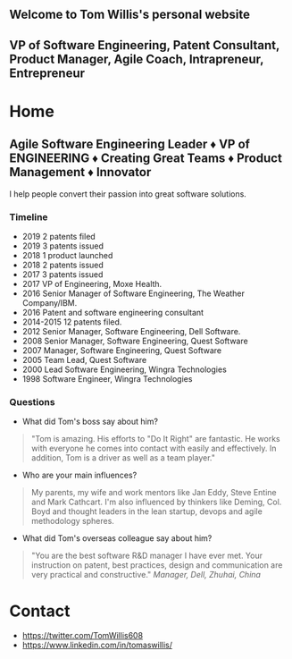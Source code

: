 ## Welcome to Tom Willis's personal website 
## VP of Software Engineering, Patent Consultant, Product Manager, Agile Coach, Intrapreneur, Entrepreneur

# Home
## Agile Software Engineering Leader ♦  VP of ENGINEERING ♦ Creating Great Teams ♦ Product Management ♦ Innovator
I help people convert their passion into great software solutions.

### Timeline
- 2019 2 patents filed
- 2019 3 patents issued
- 2018 1 product launched
- 2018 2 patents issued
- 2017 3 patents issued
- 2017 VP of Engineering, Moxe Health.
- 2016 Senior Manager of Software Engineering, The Weather Company/IBM.
- 2016 Patent and software engineering consultant
- 2014-2015 12 patents filed.
- 2012 Senior Manager, Software Engineering, Dell Software.
- 2008 Senior Manager, Software Engineering, Quest Software
- 2007 Manager, Software Engineering, Quest Software
- 2005 Team Lead, Quest Software
- 2000 Lead Software Engineering, Wingra Technologies
- 1998 Software Engineer, Wingra Technologies

### Questions
- What did Tom's boss say about him?
> "Tom is amazing. His efforts to "Do It Right" are fantastic. He works with everyone he comes into contact with easily and effectively. In addition, Tom is a driver as well as a team player."
- Who are your main influences?
> My parents, my wife and work mentors like Jan Eddy, Steve Entine and Mark Cathcart. I'm also influenced by thinkers like Deming, Col. Boyd and thought leaders in the lean startup, devops and agile methodology spheres.</div>
- What did Tom's overseas colleague say about him?
> "You are the best software R&D manager I have ever met. Your instruction on patent, best practices, design and communication are very practical and constructive." *Manager, Dell, Zhuhai, China*

		
# Contact
- <https://twitter.com/TomWillis608>
- <https://www.linkedin.com/in/tomaswillis/>
